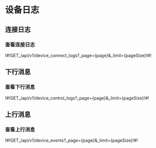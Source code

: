 # 设备日志

## 连接日志

### 查看连接日志

!#!GET_/api/v1/device_connect_logs?_page={page}&_limit={pageSize}!#!




## 下行消息

### 查看下行消息

!#!GET_/api/v1/device_control_logs?_page={page}&_limit={pageSize}!#!




## 上行消息

### 查看上行消息

!#!GET_/api/v1/device_events?_page={page}&_limit={pageSize}!#!




